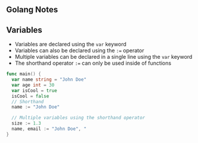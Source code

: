 ## Golang Notes

## Variables

- Variables are declared using the `var` keyword
- Variables can also be declared using the `:=` operator
- Multiple variables can be declared in a single line using the `var` keyword
- The shorthand operator `:=` can only be used inside of functions

```go
func main() {
  var name string = "John Doe"
  var age int = 30
  var isCool = true
  isCool = false
  // Shorthand
  name := "John Doe"

  // Multiple variables using the shorthand operator
  size := 1.3
  name, email := "John Doe", "
}
```
